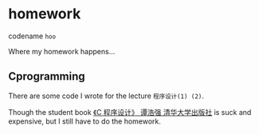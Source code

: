 # homework

codename `hoo`

Where my homework happens...


## Cprogramming

There are some code I wrote for the lecture `程序设计(1) (2)`.


Though the student book [《C 程序设计》 谭浩强
清华大学出版社](http://book.douban.com/subject/4864940/) is suck and
expensive, but I still have to do the homework.
